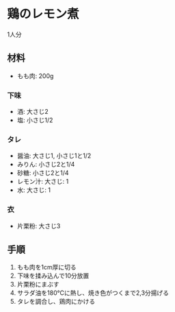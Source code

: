 # 鶏のレモン煮

1人分

## 材料

- もも肉: 200g

### 下味

- 酒: 大さじ2
- 塩: 小さじ1/2

### タレ

- 醤油: 大さじ1, 小さじ1と1/2
- みりん: 小さじ2と1/4
- 砂糖: 小さじ2と1/4
- レモン汁: 大さじ: 1
- 水: 大さじ: 1

### 衣

- 片栗粉: 大さじ3

## 手順

1. もも肉を1cm厚に切る
2. 下味を揉み込んで10分放置
3. 片栗粉にまぶす
4. サラダ油を180℃に熱し、焼き色がつくまで2,3分揚げる
5. タレを調合し、鶏肉にかける
